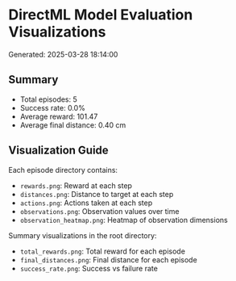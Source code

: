 # DirectML Model Evaluation Visualizations

Generated: 2025-03-28 18:14:00

## Summary

- Total episodes: 5
- Success rate: 0.0%
- Average reward: 101.47
- Average final distance: 0.40 cm

## Visualization Guide

Each episode directory contains:

- `rewards.png`: Reward at each step
- `distances.png`: Distance to target at each step
- `actions.png`: Actions taken at each step
- `observations.png`: Observation values over time
- `observation_heatmap.png`: Heatmap of observation dimensions

Summary visualizations in the root directory:

- `total_rewards.png`: Total reward for each episode
- `final_distances.png`: Final distance for each episode
- `success_rate.png`: Success vs failure rate
